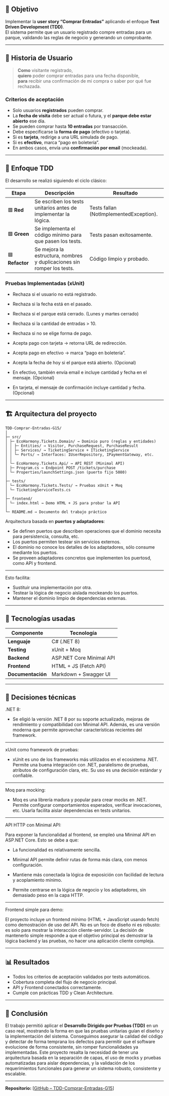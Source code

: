 ## 🎯 Objetivo

Implementar la **user story “Comprar Entradas”** aplicando el enfoque **Test Driven Development (TDD)**.  
El sistema permite que un usuario registrado compre entradas para un parque, validando las reglas de negocio y generando un comprobante.

---

## 🧠 Historia de Usuario

> **Como** visitante registrado,  
> **quiero** poder comprar entradas para una fecha disponible,  
> **para** recibir una confirmación de mi compra o saber por qué fue rechazada.

### Criterios de aceptación
- Solo usuarios **registrados** pueden comprar.  
- La **fecha de visita** debe ser actual o futura, y el **parque debe estar abierto** ese día.  
- Se pueden comprar hasta **10 entradas** por transacción.  
- Debe especificarse la **forma de pago** (efectivo o tarjeta).  
- Si es **tarjeta**, redirige a una URL simulada de pago.  
- Si es **efectivo**, marca “pago en boletería”.  
- En ambos casos, envía una **confirmación por email** (mockeada).  

---

## 🧪 Enfoque TDD

El desarrollo se realizó siguiendo el ciclo clásico:

| Etapa | Descripción | Resultado |
|-------|--------------|------------|
| 🟥 **Red** | Se escriben los tests unitarios antes de implementar la lógica. | Tests fallan (NotImplementedException). |
| 🟩 **Green** | Se implementa el código mínimo para que pasen los tests. | Tests pasan exitosamente. |
| 🟦 **Refactor** | Se mejora la estructura, nombres y duplicaciones sin romper los tests. | Código limpio y probado. |

### Pruebas Implementadas (xUnit)
- Rechaza si el usuario no está registrado.  
- Rechaza si la fecha está en el pasado.  
- Rechaza si el parque está cerrado.  (Lunes y martes cerrado)
- Rechaza si la cantidad de entradas > 10.  
- Rechaza si no se elige forma de pago.  
- Acepta pago con tarjeta → retorna URL de redirección.  
- Acepta pago en efectivo → marca “pago en boletería”.

- Acepta la fecha de hoy si el parque está abierto.  (Opcional)
- En efectivo, también envía email e incluye cantidad y fecha en el mensaje.  (Opcional)
- En tarjeta, el mensaje de confirmación incluye cantidad y fecha. (Opcional)

---

## 🏗️ Arquitectura del proyecto
```
TDD-Comprar-Entradas-G15/
│
├─ src/
│ ├─ EcoHarmony.Tickets.Domain/ → Dominio puro (reglas y entidades)
│ │ ├─ Entities/ → Visitor, PurchaseRequest, PurchaseResult
│ │ ├─ Services/ → TicketingService + ITicketingService
│ │ └─ Ports/ → Interfaces: IUserRepository, IPaymentGateway, etc.
│ │
│ └─ EcoHarmony.Tickets.Api/ → API REST (Minimal API)
│ ├─ Program.cs → Endpoint POST /tickets/purchase
│ └─ Properties/launchSettings.json (puerto fijo 5080)
│
├─ tests/
│ └─ EcoHarmony.Tickets.Tests/ → Pruebas xUnit + Moq
│ └─ TicketingServiceTests.cs
│
├─ frontend/
│ └─ index.html → Demo HTML + JS para probar la API
│
└─ README.md → Documento del trabajo práctico
```

Arquitectura basada en **puertos y adaptadores**:
- Se definen puertos que describen operaciones que el dominio necesita para persistencia, consulta, etc.
- Los puertos permiten testear sin servicios externos.
- El dominio no conoce los detalles de los adaptadores, sólo consume mediante los puertos.
- Se proveen adaptadores concretos que implementen los puertosd, como API y frontend.

---

Esto facilita:
- Sustituir una implementación por otra.
- Testear la lógica de negocio aislada mockeando los puertos.
- Mantener el dominio limpio de dependencias externas.

---

## 🧰 Tecnologías usadas

| Componente | Tecnología |
|-------------|-------------|
| **Lenguaje** | C# (.NET 8) |
| **Testing** | xUnit + Moq |
| **Backend** | ASP.NET Core Minimal API |
| **Frontend** | HTML + JS (Fetch API) |
| **Documentación** | Markdown + Swagger UI |

---

## 🔧 Decisiones técnicas

.NET 8:

- Se eligió la versión .NET 8 por su soporte actualizado, mejoras de rendimiento y compatibilidad con Minimal API. Además, es una versión moderna que permite        aprovechar características recientes del framework.

---

xUnit como framework de pruebas:

- xUnit es uno de los frameworks más utilizados en el ecosistema .NET. Permite una buena integración con .NET, paralelismo de pruebas, atributos de configuración    clara, etc. Su uso es una decisión estándar y confiable.

---

Moq para mocking:

- Moq es una librería madura y popular para crear mocks en .NET. Permite configurar comportamientos esperados, verificar invocaciones, etc. Usarla facilita aislar   dependencias en tests unitarios.

---

API HTTP con Minimal API:

Para exponer la funcionalidad al frontend, se empleó una Minimal API en ASP.NET Core. Esto se debe a que:

- La funcionalidad es relativamente sencilla.

- Minimal API permite definir rutas de forma más clara, con menos configuración.

- Mantiene más conectada la lógica de exposición con facilidad de lectura y acoplamiento mínimo.

- Permite centrarse en la lógica de negocio y los adaptadores, sin demasiado peso en la capa HTTP.

---

Frontend simple para demo:

El proyecto incluye un frontend mínimo (HTML + JavaScript usando fetch) como demostración de uso del API. No es un foco de diseño ni es robusto: es solo para mostrar la interacción cliente-servidor. La decisión de mantenerlo simple responde a que el objetivo principal es demostrar la lógica backend y las pruebas, no hacer una aplicación cliente compleja.

---

## 📊 Resultados

- Todos los criterios de aceptación validados por tests automáticos.  
- Cobertura completa del flujo de negocio principal.  
- API y Frontend conectados correctamente.  
- Cumple con prácticas TDD y Clean Architecture.  

---

## 🏁 Conclusión

El trabajo permitió aplicar el **Desarrollo Dirigido por Pruebas (TDD)** en un caso real, mostrando la forma en que las pruebas unitarias guían el diseño y la implementación del sistema. Conseguimos asegurar la calidad del código y detectar de forma temprana los defectos para permitir que el software evolucione de forma consistente, sin romper funcionalidades ya implementadas.
Este proyecto resalta la necesidad de tener una arquitectura basada en la separación de capas, el uso de mocks y pruebas automatizadas para aislar dependencias, y la validación de los requerimientos funcionales para generar un sistema robusto, consistente y escalable.

---

**Repositorio:** [[GitHub – TDD-Comprar-Entradas-G15](https://github.com/paulachudnosky/TDD-Comprar-Entradas-G15)]
